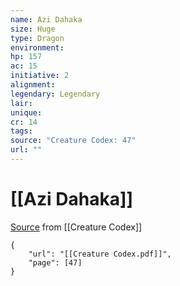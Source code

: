```yaml
---
name: Azi Dahaka
size: Huge
type: Dragon
environment: 
hp: 157
ac: 15
initiative: 2
alignment: 
legendary: Legendary
lair: 
unique: 
cr: 14
tags: 
source: "Creature Codex: 47"
url: ""
---
```

# [[Azi Dahaka]]

[Source](zotero://open-pdf/library/items/NTNKJRHG?page=47) from [[Creature Codex]]

```pdf
{
	"url": "[[Creature Codex.pdf]]",
	"page": [47]
}
```

